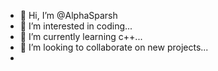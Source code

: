 - 👋 Hi, I’m @AlphaSparsh
- 👀 I’m interested in coding...
- 🌱 I’m currently learning c++...
- 💞️ I’m looking to collaborate on new projects...
- 

<!---
AlphaSparsh/AlphaSparsh is a ✨ special ✨ repository because its `README.md` (this file) appears on your GitHub profile.
You can click the Preview link to take a look at your changes.
--->
